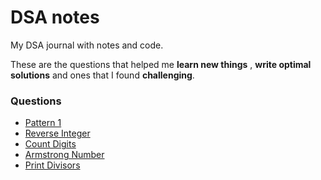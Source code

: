 # DSA notes
My DSA journal with notes and code.

These are the questions that helped me **learn new things** , **write optimal solutions** and ones that I found **challenging**.

### Questions

- [Pattern 1](Pattern/Pattern-1.md)
- [Reverse Integer](Math/Reverse-Integer.md)
- [Count Digits](Math/Count-Digits.md)
- [Armstrong Number](Math/Armstrong-Number.md)
- [Print Divisors](Math/Print-Divisors.md)